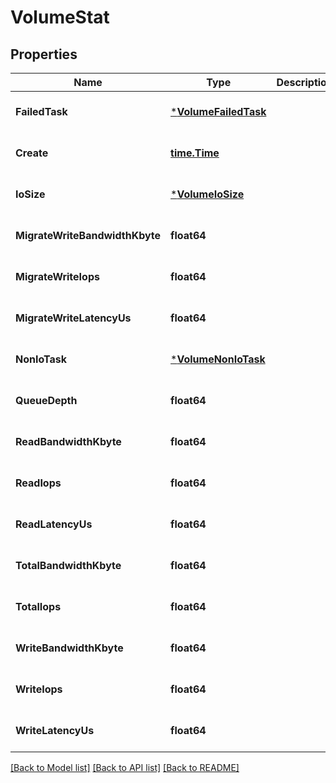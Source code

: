 # VolumeStat

## Properties
Name | Type | Description | Notes
------------ | ------------- | ------------- | -------------
**FailedTask** | [***VolumeFailedTask**](VolumeFailedTask.md) |  | [optional] [default to null]
**Create** | [**time.Time**](time.Time.md) |  | [optional] [default to null]
**IoSize** | [***VolumeIoSize**](VolumeIOSize.md) |  | [optional] [default to null]
**MigrateWriteBandwidthKbyte** | **float64** |  | [optional] [default to null]
**MigrateWriteIops** | **float64** |  | [optional] [default to null]
**MigrateWriteLatencyUs** | **float64** |  | [optional] [default to null]
**NonIoTask** | [***VolumeNonIoTask**](VolumeNonIOTask.md) |  | [optional] [default to null]
**QueueDepth** | **float64** |  | [optional] [default to null]
**ReadBandwidthKbyte** | **float64** |  | [optional] [default to null]
**ReadIops** | **float64** |  | [optional] [default to null]
**ReadLatencyUs** | **float64** |  | [optional] [default to null]
**TotalBandwidthKbyte** | **float64** |  | [optional] [default to null]
**TotalIops** | **float64** |  | [optional] [default to null]
**WriteBandwidthKbyte** | **float64** |  | [optional] [default to null]
**WriteIops** | **float64** |  | [optional] [default to null]
**WriteLatencyUs** | **float64** |  | [optional] [default to null]

[[Back to Model list]](../README.md#documentation-for-models) [[Back to API list]](../README.md#documentation-for-api-endpoints) [[Back to README]](../README.md)


